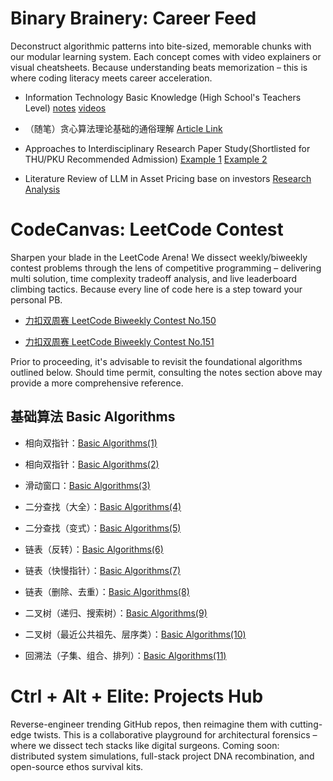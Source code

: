 # Binary Brainery: Career Feed

Deconstruct algorithmic patterns into bite-sized, memorable chunks with our modular learning system. Each concept comes with video explainers or visual cheatsheets. Because understanding beats memorization – this is where coding literacy meets career acceleration.

- Information Technology Basic Knowledge (High School's Teachers Level) [notes](https://mailbnueducn-my.sharepoint.com/:b:/g/personal/sjs_mail_bnu_edu_cn/Ee5xgoaURXxBh1_TUoe0HksBvf1Q-MRSnIBzpQVgPfD9GQ?e=arT8xE)  [videos](https://www.bilibili.com/video/BV1UB9uYjEGY/)

- （随笔）贪心算法理论基础的通俗理解 [​Article Link​](https://mailbnueducn-my.sharepoint.com/:b:/g/personal/sjs_mail_bnu_edu_cn/EeO69_Osqr9OkNBsFA5E7CoBblqk9rPemHGJpCjV1Jellg?e=6Ivdrg)

- Approaches to Interdisciplinary Research Paper Study(Shortlisted for THU/PKU Recommended Admission) [Example 1](https://mailbnueducn-my.sharepoint.com/:b:/g/personal/sjs_mail_bnu_edu_cn/EYWb8j_ziBZCjY49G_bQVZcBVkqvZ6_c81reQN83XNbuxg?e=49nXpf) [Example 2](https://mailbnueducn-my.sharepoint.com/:b:/g/personal/sjs_mail_bnu_edu_cn/EdTci6gJ4clGnBRa6ymlV3UBU8_r8AhmPFbJf9rg6vwknQ?e=djqRZR)

- Literature Review of LLM in Asset Pricing base on investors [Research Analysis](https://mailbnueducn-my.sharepoint.com/:b:/g/personal/sjs_mail_bnu_edu_cn/ETP0F7Ky7zFCslLN0vAh3y8BJCey52DjsYkvOHzeIzASFw?e=ILtIL5)

# CodeCanvas: LeetCode Contest

Sharpen your blade in the LeetCode Arena! We dissect weekly/biweekly contest problems through the lens of competitive programming – delivering multi solution, time complexity tradeoff analysis, and live leaderboard climbing tactics. Because every line of code here is a step toward your personal PB.

- [力扣双周赛 LeetCode Biweekly Contest No.150](https://samuelssj123.github.io/contents/ALGORITHMNOTES/LeetcodeContest(1).html)

- [力扣双周赛 LeetCode Biweekly Contest No.151](https://samuelssj123.github.io/contents/ALGORITHMNOTES/LeetcodeContest(2).html)

Prior to proceeding, it's advisable to revisit the foundational algorithms outlined below. Should time permit, consulting the notes section above may provide a more comprehensive reference.

## 基础算法 Basic Algorithms

- 相向双指针：[Basic Algorithms(1)](https://samuelssj123.github.io/contents/ALGORITHMNOTES/BasicAlgorithms(1).html)

- 相向双指针：[Basic Algorithms(2)](https://samuelssj123.github.io/contents/ALGORITHMNOTES/BasicAlgorithms(2).html)

- 滑动窗口：[Basic Algorithms(3)](https://samuelssj123.github.io/contents/ALGORITHMNOTES/BasicAlgorithms(3).html)

- 二分查找（大全）：[Basic Algorithms(4)](https://samuelssj123.github.io/contents/ALGORITHMNOTES/BasicAlgorithms(4).html)

- 二分查找（变式）：[Basic Algorithms(5)](https://samuelssj123.github.io/contents/ALGORITHMNOTES/BasicAlgorithms(5).html)

- 链表（反转）：[Basic Algorithms(6)](https://samuelssj123.github.io/contents/ALGORITHMNOTES/BasicAlgorithms(6).html)

- 链表（快慢指针）：[Basic Algorithms(7)](https://samuelssj123.github.io/contents/ALGORITHMNOTES/BasicAlgorithms(7).html)

- 链表（删除、去重）：[Basic Algorithms(8)](https://samuelssj123.github.io/contents/ALGORITHMNOTES/BasicAlgorithms(8).html)

- 二叉树（递归、搜索树）：[Basic Algorithms(9)](https://samuelssj123.github.io/contents/ALGORITHMNOTES/BasicAlgorithms(9).html)

- 二叉树（最近公共祖先、层序类）：[Basic Algorithms(10)](https://samuelssj123.github.io/contents/ALGORITHMNOTES/BasicAlgorithms(10).html)

- 回溯法（子集、组合、排列）：[Basic Algorithms(11)](https://samuelssj123.github.io/contents/ALGORITHMNOTES/BasicAlgorithms(11).html)


# Ctrl + Alt + Elite: Projects Hub 

Reverse-engineer trending GitHub repos, then reimagine them with cutting-edge twists. This is a collaborative playground for architectural forensics – where we dissect tech stacks like digital surgeons. Coming soon: distributed system simulations, full-stack project DNA recombination, and open-source ethos survival kits.
